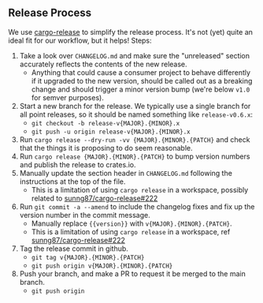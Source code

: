 
## Release Process

We use [cargo-release](https://crates.io/crates/cargo-release) to simplify the release process.
It's not (yet) quite an ideal fit for our workflow, but it helps! Steps:

1. Take a look over `CHANGELOG.md` and make sure the "unreleased" section accurately reflects the
   contents of the new release.
   * Anything that could cause a consumer project to behave differently if it upgraded
     to the new version, should be called out as a breaking change and should trigger
     a minor version bump (we're below `v1.0` for semver purposes).
1. Start a new branch for the release. We typically use a single branch for all point releases,
   so it should be named something like `release-v0.6.x`:
    * `git checkout -b release-v{MAJOR}.{MINOR}.x`
    * `git push -u origin release-v{MAJOR}.{MINOR}.x`
1. Run `cargo release --dry-run -vv {MAJOR}.{MINOR}.{PATCH}` and check that the things
   it is proposing to do seem reasonable.
1. Run `cargo release {MAJOR}.{MINOR}.{PATCH}` to bump version numbers and
   publish the release to crates.io.
1. Manually update the section header in `CHANGELOG.md` following the instructions
   at the top of the file.
    * This is a limitation of using `cargo release` in a workspace, possibly related
      to [sunng87/cargo-release#222](https://github.com/sunng87/cargo-release/issues/222)
1. Run `git commit -a --amend` to include the changelog fixes and fix up the version number
   in the commit message.
    * Manually replace `{{version}}` with `v{MAJOR}.{MINOR}.{PATCH}`.
    * This is a limitation of using `cargo release` in a workspace,
      ref [sunng87/cargo-release#222](https://github.com/sunng87/cargo-release/issues/222)
1. Tag the release commit in github.
    * `git tag v{MAJOR}.{MINOR}.{PATCH}`
    * `git push origin v{MAJOR}.{MINOR}.{PATCH}`
1. Push your branch, and make a PR to request it be merged to the main branch.
    * `git push origin`

